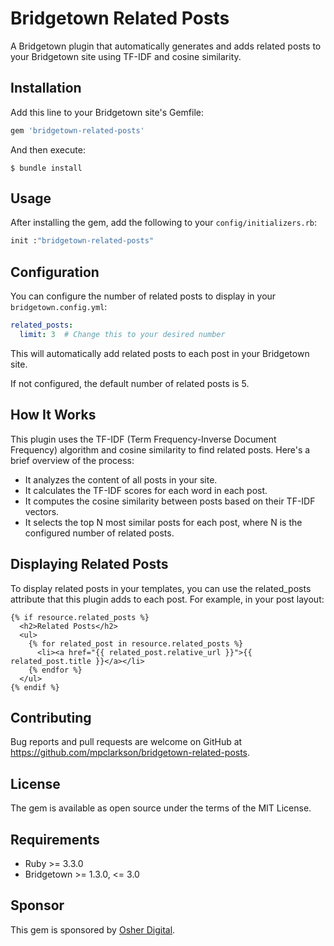 # Bridgetown Related Posts

A Bridgetown plugin that automatically generates and adds related posts to your Bridgetown site using TF-IDF and cosine similarity.

## Installation

Add this line to your Bridgetown site's Gemfile:

```ruby
gem 'bridgetown-related-posts'
```

And then execute:

`$ bundle install`

## Usage

After installing the gem, add the following to your `config/initializers.rb`:

```ruby
init :"bridgetown-related-posts"
```

## Configuration

You can configure the number of related posts to display in your `bridgetown.config.yml`:

```yaml
related_posts:
  limit: 3  # Change this to your desired number
```  

This will automatically add related posts to each post in your Bridgetown site.

If not configured, the default number of related posts is 5.

## How It Works

This plugin uses the TF-IDF (Term Frequency-Inverse Document Frequency) algorithm and cosine similarity to find related posts. Here's a brief overview of the process:

- It analyzes the content of all posts in your site.
- It calculates the TF-IDF scores for each word in each post.
- It computes the cosine similarity between posts based on their TF-IDF vectors.
- It selects the top N most similar posts for each post, where N is the configured number of related posts.

## Displaying Related Posts

To display related posts in your templates, you can use the related_posts attribute that this plugin adds to each post. For example, in your post layout:

```liquid
{% if resource.related_posts %}
  <h2>Related Posts</h2>
  <ul>
    {% for related_post in resource.related_posts %}
      <li><a href="{{ related_post.relative_url }}">{{ related_post.title }}</a></li>
    {% endfor %}
  </ul>
{% endif %}
```

## Contributing
Bug reports and pull requests are welcome on GitHub at https://github.com/mpclarkson/bridgetown-related-posts.

## License

The gem is available as open source under the terms of the MIT License.

## Requirements

- Ruby >= 3.3.0
- Bridgetown >= 1.3.0, <= 3.0

## Sponsor

This gem is sponsored by [Osher Digital](http://osher.com.au/).